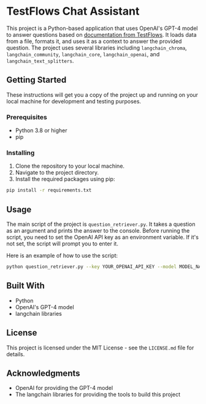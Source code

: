 # TestFlows Chat Assistant

This project is a Python-based application that uses OpenAI's GPT-4 model to answer questions based on [documentation from TestFlows](https://testflows.com/handbook/). It loads data from a file, formats it, and uses it as a context to answer the provided question. The project uses several libraries including `langchain_chroma`, `langchain_community`, `langchain_core`, `langchain_openai`, and `langchain_text_splitters`.

## Getting Started

These instructions will get you a copy of the project up and running on your local machine for development and testing purposes.

### Prerequisites

- Python 3.8 or higher
- pip

### Installing

1. Clone the repository to your local machine.
2. Navigate to the project directory.
3. Install the required packages using pip:

```bash
pip install -r requirements.txt
```

## Usage

The main script of the project is `question_retriever.py`. It takes a question as an argument and prints the answer to the console. Before running the script, you need to set the OpenAI API key as an environment variable. If it's not set, the script will prompt you to enter it.

Here is an example of how to use the script:

```bash
python question_retriever.py --key YOUR_OPENAI_API_KEY --model MODEL_NAME
```

## Built With

- Python
- OpenAI's GPT-4 model
- langchain libraries

## License

This project is licensed under the MIT License - see the `LICENSE.md` file for details.

## Acknowledgments

- OpenAI for providing the GPT-4 model
- The langchain libraries for providing the tools to build this project
